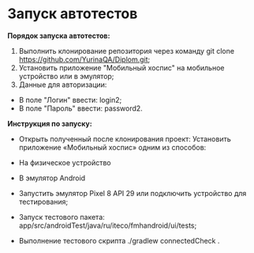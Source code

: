 # Запуск автотестов

**Порядок запуска автотестов:**

1. Выполнить клонирование репозитория через команду git clone https://github.com/YurinaQA/Diplom.git;  
2. Установить приложение "Мобильный хоспис" на мобильное устройство или в эмулятор;
3. Данные для авторизации:
- В поле "Логин" ввести: login2;
- В поле "Пароль" ввести: password2.

**Инструкция по запуску:**
- Открыть полученный после клонирования проект:
Установить приложение «Мобильный хоспис» одним из способов:

- На физическое устройство
- В эмулятор Android

- Запустить эмулятор Pixel 8 API 29 или подключить устройство для тестирования;
- Запуск тестового пакета: app/src/androidTest/java/ru/iteco/fmhandroid/ui/tests;
- Выполнение тестового скрипта ./gradlew connectedCheck .